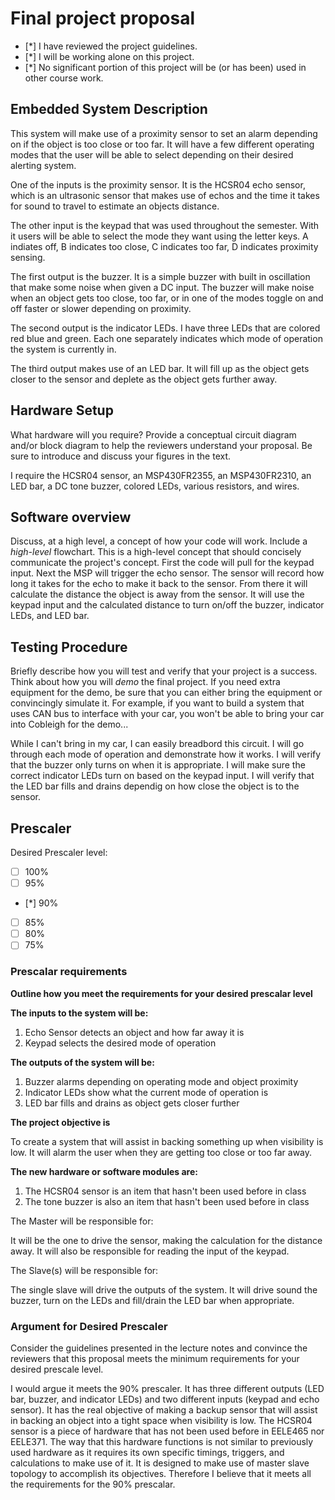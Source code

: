 # Final project proposal

- [*] I have reviewed the project guidelines.
- [*] I will be working alone on this project.
- [*] No significant portion of this project will be (or has been) used in other course work.

## Embedded System Description

This system will make use of a proximity sensor to set an alarm depending on if the object is too close or too far. It will have a few different operating modes that the user will be able to select depending on their desired alerting system.

One of the inputs is the proximity sensor. It is the HCSR04 echo sensor, which is an ultrasonic sensor that makes use of echos and the time it takes for sound to travel to estimate an objects distance.

The other input is the keypad that was used throughout the semester. With it users will be able to select the mode they want using the letter keys. A indiates off, B indicates too close, C indicates too far, D indicates proximity sensing.

The first output is the buzzer. It is a simple buzzer with built in oscillation that make some noise when given a DC input. The buzzer will make noise when an object gets too close, too far, or in one of the modes toggle on and off faster or slower depending on proximity.

The second output is the indicator LEDs. I have three LEDs that are colored red blue and green. Each one separately indicates which mode of operation the system is currently in.

The third output makes use of an LED bar. It will fill up as the object gets closer to the sensor and deplete as the object gets further away.

## Hardware Setup

What hardware will you require? Provide a conceptual circuit diagram and/or block diagram to help the reviewers understand your proposal. Be sure to introduce and discuss your figures in the text.

I require the HCSR04 sensor, an MSP430FR2355, an MSP430FR2310, an LED bar, a DC tone buzzer, colored LEDs, various resistors, and wires.

## Software overview

Discuss, at a high level, a concept of how your code will work. Include a *high-level* flowchart. This is a high-level concept that should concisely communicate the project's concept.
First the code will pull for the keypad input. Next the MSP will trigger the echo sensor. The sensor will record how long it takes for the echo to make it back to the sensor. From there it will calculate the distance the object is away from the sensor. It will use the keypad input and the calculated distance to turn on/off the buzzer, indicator LEDs, and LED bar.

## Testing Procedure

Briefly describe how you will test and verify that your project is a success. Think about how you will *demo* the final project. If you need extra equipment for the demo, be sure that you can either bring the equipment or convincingly simulate it. For example, if you want to build a system that uses CAN bus to interface with your car, you won't be able to bring your car into Cobleigh for the demo...

While I can't bring in my car, I can easily breadbord this circuit. I will go through each mode of operation and demonstrate how it works. I will verify that the buzzer only turns on when it is appropriate. I will make sure the correct indicator LEDs turn on based on the keypad input. I will verify that the LED bar fills and drains dependig on how close the object is to the sensor.

## Prescaler

Desired Prescaler level: 

- [ ] 100%
- [ ] 95% 
- [*] 90% 
- [ ] 85% 
- [ ] 80% 
- [ ] 75% 

### Prescalar requirements 

**Outline how you meet the requirements for your desired prescalar level**

**The inputs to the system will be:**
1.  Echo Sensor detects an object and how far away it is
2.  Keypad selects the desired mode of operation

**The outputs of the system will be:**
1.   Buzzer alarms depending on operating mode and object proximity
2.   Indicator LEDs show what the current mode of operation is
3.   LED bar fills and drains as object gets closer further

**The project objective is**

To create a system that will assist in backing something up when visibility is low. It will alarm the user when they are getting too close or too far away.

**The new hardware or software modules are:**
1. The HCSR04 sensor is an item that hasn't been used before in class
2. The tone buzzer is also an item that hasn't been used before in class


The Master will be responsible for:

It will be the one to drive the sensor, making the calculation for the distance away. It will also be responsible for reading the input of the keypad.

The Slave(s) will be responsible for:

The single slave will drive the outputs of the system. It will drive sound the buzzer, turn on the LEDs and fill/drain the LED bar when appropriate.



### Argument for Desired Prescaler

Consider the guidelines presented in the lecture notes and convince the reviewers that this proposal meets the minimum requirements for your desired prescale level.

I would argue it meets the 90% prescaler. It has three different outputs (LED bar, buzzer, and indicator LEDs) and two different inputs (keypad and echo sensor). It has the real objective of making a backup sensor that will assist in backing an object into a tight space when visibility is low. The HCSR04 sensor is a piece of hardware that has not been used before in EELE465 nor EELE371. The way that this hardware functions is not similar to previously used hardware as it requires its own specific timings, triggers, and calculations to make use of it. It is designed to make use of master slave topology to accomplish its objectives. Therefore I believe that it meets all the requirements for the 90% prescalar.
